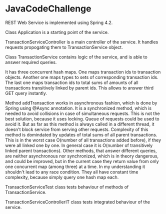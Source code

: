 # JavaCodeChallenge

REST Web Service is implemented using Spring 4.2.

Class Application is a starting point of the service.

TransactionServiceController is a main controller of the service. It handles requests propogating them to TransactionService object.

Class TransactionService contains logic of the service, and is able to answer required queries.

It has three concurrent hash maps. One maps transaction ids to transaction objects. Another one maps types to sets of corresponding transaction ids. The last one maps transaction ids to total sums of amounts of all transactions transitively linked by parent ids. This allows to answer third GET query instantly.

Method addTransaction works in asynchronous fashion, which is done by Spring using @Async annotation. It is a synchronized method, which is needed to avoid collisions in case of simultaneous requests. This is not the best solution, because it uses locking. Queue of requests could be used to avoid it. But as far as this method is always called in a different thread, it doesn't block service from serving other requests. Complexity of this method is domindated by updates of total sums of all parent transactions. This is in the worst case O(number of all transactions added before), if they were all linked one by one. In general case it is O(number of transitively linked parent transactions).
Other methods, that answer different queries, are neither asynchronous nor synchronized, which is in theory dangerous, and could be improved, but in the current case they return value from only one concurrent map (among three) at a time. In my understanding it shouldn't lead to any race condition. They all have constant time complexity, because simply query one hash map each.

TransactionServiceTest class tests behaviour of methods of TransactionService.

TransactionServiceControllerIT class tests integrated behaviour of the service.
